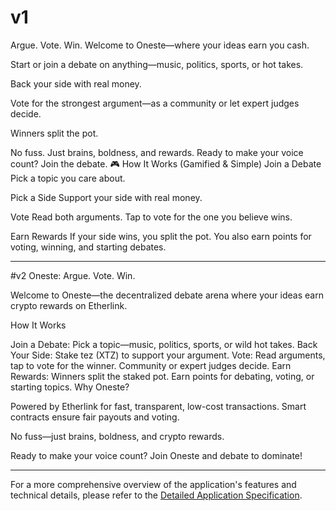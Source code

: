 # v1

Argue. Vote. Win.
Welcome to Oneste—where your ideas earn you cash.

Start or join a debate on anything—music, politics, sports, or hot takes.

Back your side with real money.

Vote for the strongest argument—as a community or let expert judges decide.

Winners split the pot.

No fuss. Just brains, boldness, and rewards.
Ready to make your voice count? Join the debate.
🎮 How It Works (Gamified & Simple)
Join a Debate
Pick a topic you care about.

Pick a Side
Support your side with real money.

Vote
Read both arguments. Tap to vote for the one you believe wins.

Earn Rewards
If your side wins, you split the pot.
You also earn points for voting, winning, and starting debates.

---

#v2
Oneste: Argue. Vote. Win.

Welcome to Oneste—the decentralized debate arena where your ideas earn crypto rewards on Etherlink.

How It Works

Join a Debate: Pick a topic—music, politics, sports, or wild hot takes.
Back Your Side: Stake tez (XTZ) to support your argument.
Vote: Read arguments, tap to vote for the winner. Community or expert judges decide.
Earn Rewards: Winners split the staked pot. Earn points for debating, voting, or starting topics.
Why Oneste?


Powered by Etherlink for fast, transparent, low-cost transactions.
Smart contracts ensure fair payouts and voting.


No fuss—just brains, boldness, and crypto rewards.

Ready to make your voice count? Join Oneste and debate to dominate!


---

For a more comprehensive overview of the application's features and technical details, please refer to the [Detailed Application Specification](DETAILED_SPEC.md).